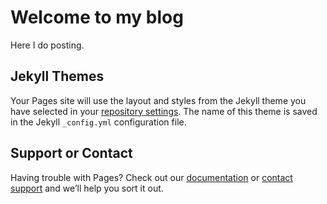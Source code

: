# Welcome to my blog

Here I do posting.

## Jekyll Themes

Your Pages site will use the layout and styles from the Jekyll theme you have selected in your [repository settings](https://github.com/vityaman/vityaman.github.io/settings/pages). The name of this theme is saved in the Jekyll `_config.yml` configuration file.

## Support or Contact

Having trouble with Pages? Check out our [documentation](https://docs.github.com/categories/github-pages-basics/) or [contact support](https://support.github.com/contact) and we’ll help you sort it out.
